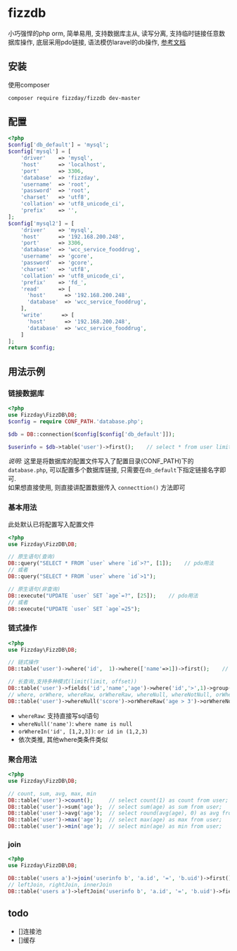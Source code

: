 # fizzdb
小巧强悍的php orm, 简单易用, 支持数据库主从, 读写分离, 支持临时链接任意数据库操作, 底层采用pdo链接, 语法模仿laravel的db操作, [参考文档](http://laravelacademy.org/post/6955.html)
## 安装
使用composer
```sh
composer require fizzday/fizzdb dev-master
```
## 配置
```php
<?php
$config['db_default'] = 'mysql';
$config['mysql'] = [
    'driver'    => 'mysql',
    'host'      => 'localhost',
    'port'      => 3306,
    'database'  => 'fizzday',
    'username'  => 'root',
    'password'  => 'root',
    'charset'   => 'utf8',
    'collation' => 'utf8_unicode_ci',
    'prefix'    => '',
];
$config['mysql2'] = [
    'driver'    => 'mysql',
    'host'      => '192.168.200.248',
    'port'      => 3306,
    'database'  => 'wcc_service_fooddrug',
    'username'  => 'gcore',
    'password'  => 'gcore',
    'charset'   => 'utf8',
    'collation' => 'utf8_unicode_ci',
    'prefix'    => 'fd_',
    'read'      => [
      'host'      => '192.168.200.248',
      'database'  => 'wcc_service_fooddrug',
    ],
    'write'      => [
      'host'      => '192.168.200.248',
      'database'  => 'wcc_service_fooddrug',
    ]
];
return $config;
```
## 用法示例
### 链接数据库
```php
<?php
use Fizzday\FizzDB\DB;
$config = require CONF_PATH.'database.php';

$db = DB::connection($config[$config['db_default']]);

$userinfo = $db->table('user')->first();    // select * from user limit 1;
```
*说明:* 这里是将数据库的配置文件写入了配置目录(CONF_PATH)下的`database.php`, 可以配置多个数据库链接, 只需要在`db_default`下指定链接名字即可.  
如果想直接使用, 则直接讲配置数据传入 `connecttion()` 方法即可
### 基本用法
此处默认已将配置写入配置文件
```php
<?php
use Fizzday\FizzDB\DB;

// 原生语句(查询)
DB::query("SELECT * FROM `user` where `id`>?", [1]);    // pdo用法
// 或者
DB::query("SELECT * FROM `user` where `id`>1");

// 原生语句(非查询)
DB::execute("UPDATE `user` SET `age`=?", [25]);    // pdo用法
// 或者
DB::execute("UPDATE `user` SET `age`=25");
```
### 链式操作
```php
<?php
use Fizzday\FizzDB\DB;

// 链式操作
DB::table('user')->where('id',  1)->where(['name'=>1])->first();    // select * from user where id=1 and name=1 limit 1

// 长查询,支持多种模式(limit(limit, offset))
DB::table('user')->fields('id','name','age')->where('id','>',1)->group('age')->having('count(age)>2')->order('age', 'desc')->limit(10)->offset(0)->get(); // select id, name, age from user where (id>1) group by age having count(age)>2 order by age desc limit 10 offset 0;
// where, orWhere, whereRaw, orWhereRaw, whereNull, whereNotNull, orWhereNull, orWhereNotNull, whereIn, orWhereIn, whereNotIn, orWhereNotIn
DB::table('user')->whereNull('score')->orWhereRaw('age > 3')->orWhereNotIn('class', [2,3])->get(); // select * from user where (score is null) or (age>3) or (class is not in (2,3));
```
- `whereRaw`: 支持直接写sql语句  
- `whereNull('name')`: `where name is null`
- `orWhereIn('id', [1,2,3])`: `or id in (1,2,3)`
- 依次类推, 其他where类条件类似
### 聚合用法
```php
<?php
use Fizzday\FizzDB\DB;

// count, sum, avg, max, min
DB::table('user')->count();     // select count(1) as count from user;
DB::table('user')->sum('age');  // select sum(age) as sum from user;
DB::table('user')->avg('age');  // select round(avg(age), 0) as avg from user;
DB::table('user')->max('age');  // select max(age) as max from user;
DB::table('user')->min('age');  // select min(age) as min from user;
```
### join
```php
<?php
use Fizzday\FizzDB\DB;

DB::table('users a')->join('userinfo b', 'a.id', '=', 'b.uid')->first(); // select * from users a inner join userinfo b on a.id=b.uid limit 1;
// leftJoin, rightJoin, innerJoin
DB::table('users a')->leftJoin('userinfo b', 'a.id', '=', 'b.uid')->fields('a.id', 'b.card')->where('a.age', '>', 18)->limit(10)->get(); // select a.id,b.card from users a left join userinfo b on a.id=b.uid where (a.age>18) limit 10 offset 0;
```


## todo 
- []连接池  
- []缓存  